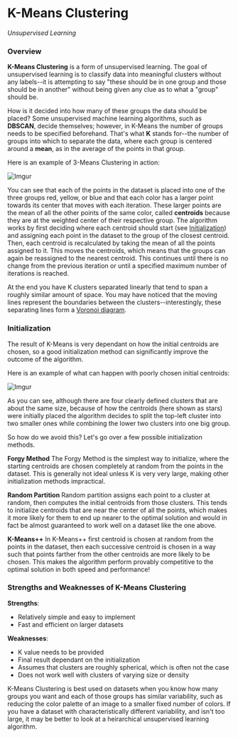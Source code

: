 # K-Means Clustering
*Unsupervised Learning*

### Overview
**K-Means Clustering** is a form of unsupervised learning. The goal of unsupervised learning is to classify data into meaningful clusters without any labels--it is attempting to say "these should be in one group and those should be in another" without being given any clue as to what a "group" should be.

How is it decided into how many of these groups the data should be placed? Some unsupervised machine learning algorithms, such as **DBSCAN**, decide themselves; however, in K-Means the number of groups needs to be specified beforehand. That's what **K** stands for--the number of groups into which to separate the data, where each group is centered around a **mean**, as in the average of the points in that group.

Here is an example of 3-Means Clustering in action:

![Imgur](https://i.imgur.com/pdQht8u.gif)

You can see that each of the points in the dataset is placed into one of the three groups red, yellow, or blue and that each color has a larger point towards its center that moves with each iteration. These larger points are the mean of all the other points of the same color, called **centroids** because they are at the weighted center of their respective group. The algorithm works by first deciding where each centroid should start (see [Initialization](#initialization)) and assigning each point in the dataset to the group of the closest centroid. Then, each centroid is recalculated by taking the mean of all the points assigned to it. This moves the centroids, which means that the groups can again be reassigned to the nearest centroid. This continues until there is no change from the previous iteration or until a specified maximum number of iterations is reached.

At the end you have K clusters separated linearly that tend to span a roughly similar amount of space. You may have noticed that the moving lines represent the boundaries between the clusters--interestingly, these separating lines form a [Voronoi diagram](https://en.wikipedia.org/wiki/Voronoi_diagram).

### Initialization

The result of K-Means is very dependant on how the initial centroids are chosen, so a good initialization method can significantly improve the outcome of the algorithm. 

Here is an example of what can happen with poorly chosen initial centroids:

![Imgur](https://i.imgur.com/zDLdruh.gif)

As you can see, although there are four clearly defined clusters that are about the same size, because of how the centroids (here shown as stars) were initially placed the algorithm decides to split the top-left cluster into two smaller ones while combining the lower two clusters into one big group. 

So how do we avoid this? Let's go over a few possible initialization methods.

**Forgy Method**
The Forgy Method is the simplest way to initialize, where the starting centroids are chosen completely at random from the points in the dataset. This is generally not ideal unless K is very very large, making other initialization methods impractical.

**Random Partition**
Random partition assigns each point to a cluster at random, then computes the initial centroids from those clusters. This tends to initialize centroids that are near the center of all the points, which makes it more likely for them to end up nearer to the optimal solution and would in fact be almost guaranteed to work well on a dataset like the one above.

**K-Means++**
In K-Means++ first centroid is chosen at random from the points in the dataset, then each successive centroid is chosen in a way such that points farther from the other centroids are more likely to be chosen. This makes the algorithm perform provably competitive to the optimal solution in both speed and performance!

### Strengths and Weaknesses of K-Means Clustering

**Strengths**:
- Relatively simple and easy to implement
- Fast and efficient on larger datasets

**Weaknesses**:
- K value needs to be provided
- Final result dependant on the initialization
- Assumes that clusters are roughly spherical, which is often not the case
- Does not work well with clusters of varying size or density

K-Means Clustering is best used on datasets when you know how many groups you want and each of those groups has similar variability, such as reducing the color palette of an image to a smaller fixed number of colors. If you have a dataset with characteristically different variability, and isn't too large, it may be better to look at a heirarchical unsupervised learning algorithm.

